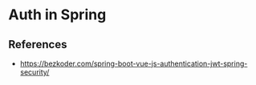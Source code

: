 # Auth in Spring

## References

- https://bezkoder.com/spring-boot-vue-js-authentication-jwt-spring-security/
